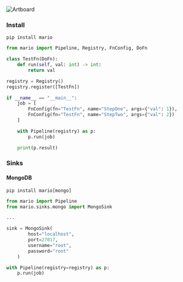![Artboard](https://user-images.githubusercontent.com/18128531/60772395-a2c4a380-a0ed-11e9-82ed-ad572f1e1edd.png)

### Install

```
pip install mario
```

```python
from mario import Pipeline, Registry, FnConfig, DoFn

class TestFn(DoFn):
    def run(self, val: int) -> int:
        return val

registry = Registry()
registry.register([TestFn])

if __name__ == "__main__":
    job = [
        FnConfig(fn="TestFn", name="StepOne", args={"val": 1}),
        FnConfig(fn="TestFn", name="StepTwo", args={"val": 2})
    ]

    with Pipeline(registry) as p:
        p.run(job)

    print(p.result)
```

### Sinks
#### MongoDB

```
pip install mario[mongo]
```

```python
from mario import Pipeline
from mario.sinks.mongo import MongoSink

...

sink = MongoSink(
        host="localhost",
        port=27017,
        username="root",
        password="root"
    )

with Pipeline(registry=registry) as p:
    p.run(job)

```